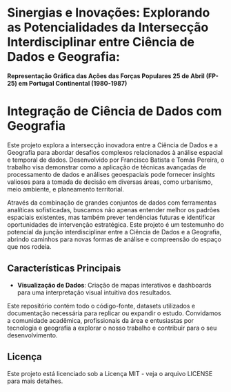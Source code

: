 

# Sinergias e Inovações: Explorando as Potencialidades da Intersecção Interdisciplinar entre Ciência de Dados e Geografia: 
**Representação Gráfica das Ações das Forças Populares 25 de Abril (FP-25) em Portugal Continental (1980-1987)**

# Integração de Ciência de Dados com Geografia

Este projeto explora a intersecção inovadora entre a Ciência de Dados e a Geografia para abordar desafios complexos relacionados à análise espacial e temporal de dados. Desenvolvido por Francisco Batista e Tomás Pereira, o trabalho visa demonstrar como a aplicação de técnicas avançadas de processamento de dados e análises geoespaciais pode fornecer insights valiosos para a tomada de decisão em diversas áreas, como urbanismo, meio ambiente, e planeamento territorial.

Através da combinação de grandes conjuntos de dados com ferramentas analíticas sofisticadas, buscamos não apenas entender melhor os padrões espaciais existentes, mas também prever tendências futuras e identificar oportunidades de intervenção estratégica. Este projeto é um testemunho do potencial da junção interdisciplinar entre a Ciência de Dados e a Geografia, abrindo caminhos para novas formas de análise e compreensão do espaço que nos rodeia.

## Características Principais
- **Visualização de Dados**: Criação de mapas interativos e dashboards para uma interpretação visual intuitiva dos resultados.

Este repositório contém todo o código-fonte, datasets utilizados e documentação necessária para replicar ou expandir o estudo. Convidamos a comunidade acadêmica, profissionais da área e entusiastas por tecnologia e geografia a explorar o nosso trabalho e contribuir para o seu desenvolvimento.

## Licença
Este projeto está licenciado sob a Licença MIT - veja o arquivo LICENSE para mais detalhes.
